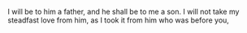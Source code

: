 I will be to him a father, and he shall be to me a son. I will not take my steadfast love from him, as I took it from him who was before you,
